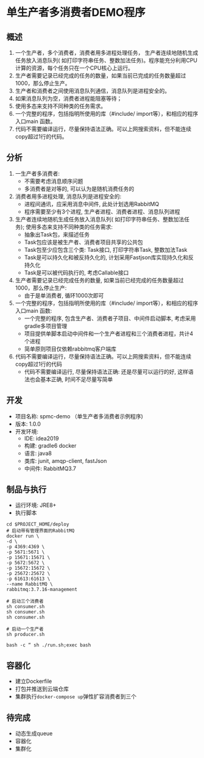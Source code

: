# 单生产者多消费者DEMO程序

## 概述

1. 一个生产者，多个消费者，消费者用多进程处理任务， 生产者连续地随机生成任务放入消息队列( 如打印字符串任务、整数加法任务)。程序能充分利用CPU计算的资源，每个任务只在一个CPU核心上运行。
2. 生产者需要记录已经完成的任务的数量，如果当前已完成的任务数量超过1000，那么停止生产。
3. 生产者和消费者之间使用消息队列通信，消息队列是进程安全的。
4. 如果消息队列为空，消费者进程能阻塞等待；
5. 使用多态来支持不同种类的任务需求。
6. 一个完整的程序，包括指明所使用的库（#include/ import等），和相应的程序入口main 函数。
7. 代码不需要编译运行，尽量保持语法正确。可以上网搜索资料，但不能连续copy超过1行的代码。

## 分析

1. 一生产者多消费者: 
    - 不需要考虑消息顺序问题
    - 多消费者是对等的, 可以认为是随机消费任务的
2. 消费者用多进程处理, 消息队列是进程安全的: 
    - 进程间通讯，应采用消息中间件, 此处计划选用RabbitMQ
    - 程序需要至少有3个进程, 生产者进程、消费者进程、消息队列进程
3. 生产者连续地随机生成任务放入消息队列( 如打印字符串任务、整数加法任务); 使用多态来支持不同种类的任务需求: 
    - 抽象出Task包，来描述任务
    - Task包应该是被生产者、消费者项目共享的公共包
    - Task包至少应包含三个类: Task接口, 打印字符串Task, 整数加法Task
    - Task是可以持久化和被反持久化的, 计划采用Fastjson库实现持久化和反持久化
    - Task是可以被代码执行的, 考虑Callable<T>接口
4. 生产者需要记录已经完成任务的数量, 如果当前已经完成的任务数量超过1000，那么停止生产:
    - 由于是单消费者, 循环1000次即可
5. 一个完整的程序，包括指明所使用的库（#include/ import等），和相应的程序入口main 函数:
    - 一个完整的程序, 包含生产者、消费者子项目、中间件启动脚本, 考虑采用gradle多项目管理
    - 项目提供单脚本启动中间件和一个生产者进程和三个消费者进程，共计4个进程
    - 简单原则项目仅依赖rabbitmq客户端库
6. 代码不需要编译运行，尽量保持语法正确。可以上网搜索资料，但不能连续copy超过1行的代码
    - 代码不需要编译运行, 尽量保持语法正确: 还是尽量可以运行的好, 这样语法也会基本正确, 时间不足尽量写简单

## 开发

- 项目名称: spmc-demo （单生产者多消费者示例程序)
- 版本: 1.0.0
- 开发环境: 
    - IDE: idea2019
    - 构建: gradle6 docker
    - 语言: java8
    - 类库: junit, amqp-client, fastJson
    - 中间件: RabbitMQ3.7

## 制品与执行

- 运行环境: JRE8+
- 执行脚本
~~~shell
cd $PROJECT_HOME/deploy
# 启动带有管理界面的RabbitMQ
docker run \
-d \
-p 4369:4369 \
-p 5671:5671 \
-p 15671:15671 \
-p 5672:5672 \
-p 15672:15672 \
-p 25672:25672 \
-p 61613:61613 \
--name RabbitMQ \
rabbitmq:3.7.16-management

# 启动三个消费者
sh consumer.sh
sh consumer.sh
sh consumer.sh

# 启动一个生产者
sh producer.sh

bash -c “ sh ./run.sh;exec bash
~~~

## 容器化

- 建立Dockerfile
- 打包并推送到云端仓库
- 集群执行`docker-compose up`弹性扩容消费者到三个

## 待完成

- 动态生成queue
- 容器化
- 集群化
